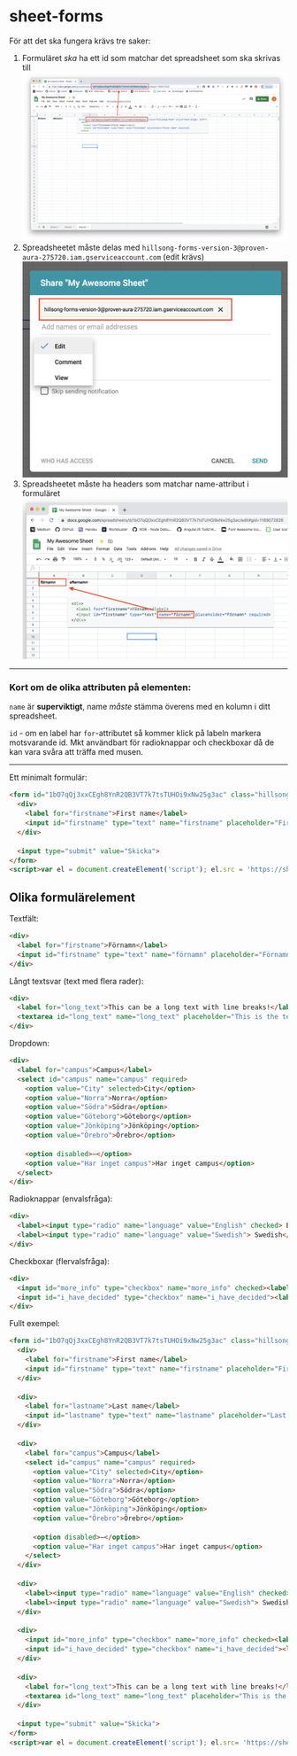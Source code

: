 # sheet-forms

För att det ska fungera krävs tre saker:
1. Formuläret _ska_ ha ett id som matchar det spreadsheet som ska skrivas till
![Must have matching ID](images/form%20id.png)
2. Spreadsheetet måste delas med `hillsong-forms-version-3@proven-aura-275720.iam.gserviceaccount.com` (edit krävs)
![Must share spreadsheet](images/share.png)
3. Spreadsheetet måste ha headers som matchar name-attribut i formuläret
![Must match name attribute](images/name%20attribute.png)

----------------

### Kort om de olika attributen på elementen:

`name` är **superviktigt**, name _måste_ stämma överens med en kolumn i ditt spreadsheet.

`id` - om en label har `for`-attributet så kommer klick på labeln markera motsvarande id.
Mkt användbart för radioknappar och checkboxar då de kan vara svåra att träffa med musen.

----------------

Ett minimalt formulär:
```html
<form id="1bO7qQj3xxCEgh8YnR2QB3VT7k7tsTUHOi9xNw25g3ac" class="hillsong-form" style="text-align: left">
  <div>
    <label for="firstname">First name</label>
    <input id="firstname" type="text" name="firstname" placeholder="First name" required>
  </div>

  <input type="submit" value="Skicka">
</form>
<script>var el = document.createElement('script'); el.src = 'https://sheets-forms.netlify.app/.netlify/functions/script'; document.body.append(el);</script>
```

## Olika formulärelement

Textfält:
```html
<div>
  <label for="firstname">Förnamn</label>
  <input id="firstname" type="text" name="förnamn" placeholder="Förnamn" required>
</div>
```

Långt textsvar (text med flera rader):
```html
<div>
  <label for="long_text">This can be a long text with line breaks!</label>
  <textarea id="long_text" name="long_text" placeholder="This is the textarea placeholder text" rows="5" required></textarea>
</div>
```

Dropdown:
```html
<div>
  <label for="campus">Campus</label>
  <select id="campus" name="campus" required>
    <option value="City" selected>City</option>
    <option value="Norra">Norra</option>
    <option value="Södra">Södra</option>
    <option value="Göteborg">Göteborg</option>
    <option value="Jönköping">Jönköping</option>
    <option value="Örebro">Örebro</option>

    <option disabled>—</option>
    <option value="Har inget campus">Har inget campus</option> 
  </select>
</div>
```

Radioknappar (envalsfråga):
```html
<div>
  <label><input type="radio" name="language" value="English" checked> English</label>
  <label><input type="radio" name="language" value="Swedish"> Swedish</label>
</div>
```

Checkboxar (flervalsfråga):
```html
<div>
  <input id="more_info" type="checkbox" name="more_info" checked><label for="more_info">I want more info</label>
  <input id="i_have_decided" type="checkbox" name="i_have_decided"><label for="i_have_decided">I have decided</label>
</div>
```



Fullt exempel:

```html
<form id="1bO7qQj3xxCEgh8YnR2QB3VT7k7tsTUHOi9xNw25g3ac" class="hillsong-form" style="text-align: left">
  <div>
    <label for="firstname">First name</label>
    <input id="firstname" type="text" name="firstname" placeholder="First name" required>
  </div>

  <div>
    <label for="lastname">Last name</label>
    <input id="lastname" type="text" name="lastname" placeholder="Last name" required>
  </div>

  <div>
    <label for="campus">Campus</label>
    <select id="campus" name="campus" required>
      <option value="City" selected>City</option>
      <option value="Norra">Norra</option>
      <option value="Södra">Södra</option>
      <option value="Göteborg">Göteborg</option>
      <option value="Jönköping">Jönköping</option>
      <option value="Örebro">Örebro</option>

      <option disabled>—</option>
      <option value="Har inget campus">Har inget campus</option> 
    </select>
  </div>

  <div>
    <label><input type="radio" name="language" value="English" checked> English</label>
    <label><input type="radio" name="language" value="Swedish"> Swedish</label>
  </div>

  <div>
    <input id="more_info" type="checkbox" name="more_info" checked><label for="more_info">I want more info</label>
    <input id="i_have_decided" type="checkbox" name="i_have_decided"><label for="i_have_decided">I have decided</label>
  </div>

  <div>
    <label for="long_text">This can be a long text with line breaks!</label>
    <textarea id="long_text" name="long_text" placeholder="This is the textarea placeholder text" rows="5" required></textarea>
  </div>

  <input type="submit" value="Skicka">
</form>
<script>var el = document.createElement('script'); el.src= 'https://sheets-forms.netlify.app/.netlify/functions/script'; document.body.append(el);</script>
```
